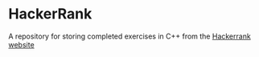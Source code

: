 # HackerRank
A repository for storing completed exercises in C++ from the [Hackerrank website](https://www.hackerrank.com/dashboard?h_r=logo)
